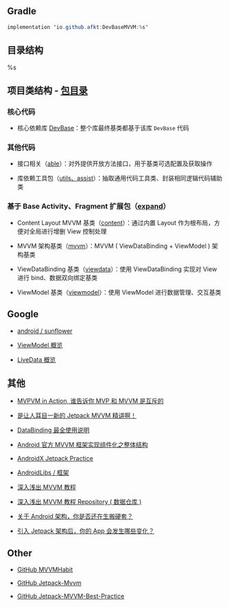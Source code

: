 
## Gradle

```java
implementation 'io.github.afkt:DevBaseMVVM:%s'
```

## 目录结构

%s

## 项目类结构 - [包目录](https://github.com/afkT/DevUtils/blob/master/lib/DevBaseMVVM/src/main/java/dev/base)

### 核心代码

* 核心依赖库 [DevBase](https://github.com/afkT/DevUtils/blob/master/lib/DevBase/README.md)：整个库最终基类都基于该库 `DevBase` 代码

### 其他代码

* 接口相关（[able](https://github.com/afkT/DevUtils/blob/master/lib/DevBaseMVVM/src/main/java/dev/base/able)）：对外提供开放方法接口，用于基类可选配置及获取操作

* 库依赖工具包（[utils、assist](https://github.com/afkT/DevUtils/blob/master/lib/DevBaseMVVM/src/main/java/dev/base/utils)）：抽取通用代码工具类、封装相同逻辑代码辅助类

### 基于 Base Activity、Fragment 扩展包（[expand](https://github.com/afkT/DevUtils/blob/master/lib/DevBaseMVVM/src/main/java/dev/base/expand)）

* Content Layout MVVM 基类（[content](https://github.com/afkT/DevUtils/blob/master/lib/DevBaseMVVM/src/main/java/dev/base/expand/content)）：通过内置 Layout 作为根布局，方便对全局进行增删 View 控制处理

* MVVM 架构基类（[mvvm](https://github.com/afkT/DevUtils/blob/master/lib/DevBaseMVVM/src/main/java/dev/base/expand/mvvm)）：MVVM ( ViewDataBinding + ViewModel ) 架构基类

* ViewDataBinding 基类（[viewdata](https://github.com/afkT/DevUtils/blob/master/lib/DevBaseMVVM/src/main/java/dev/base/expand/viewdata)）：使用 ViewDataBinding 实现对 View 进行 bind、数据双向绑定基类

* ViewModel 基类（[viewmodel](https://github.com/afkT/DevUtils/blob/master/lib/DevBaseMVVM/src/main/java/dev/base/expand/viewmodel)）：使用 ViewModel 进行数据管理、交互基类

## Google

* [android / sunflower](https://github.com/android/sunflower)

* [ViewModel 概览](https://developer.android.com/topic/libraries/architecture/viewmodel)

* [LiveData 概览](https://developer.android.com/topic/libraries/architecture/livedata)

## 其他

* [MVPVM in Action, 谁告诉你 MVP 和 MVVM 是互斥的](http://blog.zhaiyifan.cn/2016/03/16/android-new-project-from-0-p3)

* [是让人耳目一新的 Jetpack MVVM 精讲啊！](https://juejin.cn/post/6844903976240939021)

* [DataBinding 最全使用说明](https://juejin.cn/post/6844903549223059463)

* [Android 官方 MVVM 框架实现组件化之整体结构](https://www.jianshu.com/p/c0988e7f31fd)

* [AndroidX Jetpack Practice](https://github.com/hi-dhl/AndroidX-Jetpack-Practice)

* [AndroidLibs / 框架](https://github.com/GuoYangGit/AndroidLibs/tree/master/框架)

* [深入浅出 MVVM 教程](https://www.jianshu.com/p/bcdb7c2a07eb)

* [深入浅出 MVVM 教程 Repository ( 数据仓库 ) ](https://juejin.cn/post/6844903505635835911)

* [关于 Android 架构，你是否还在生搬硬套？](https://juejin.cn/post/6942464122273398820)

* [引入 Jetpack 架构后，你的 App 会发生哪些变化？](https://juejin.cn/post/6955491901265051661)

## Other

* [GitHub MVVMHabit](https://github.com/goldze/MVVMHabit)

* [GitHub Jetpack-Mvvm](https://github.com/zskingking/Jetpack-Mvvm)

* [GitHub Jetpack-MVVM-Best-Practice](https://github.com/KunMinX/Jetpack-MVVM-Best-Practice)

